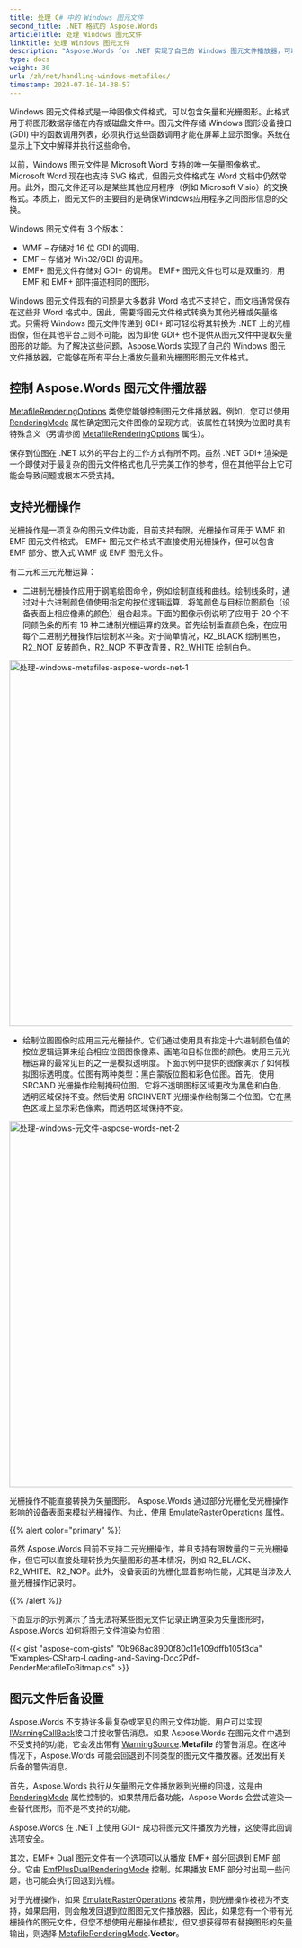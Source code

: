 ```yaml
---
title: 处理 C# 中的 Windows 图元文件
second_title: .NET 格式的 Aspose.Words
articleTitle: 处理 Windows 图元文件
linktitle: 处理 Windows 图元文件
description: "Aspose.Words for .NET 实现了自己的 Windows 图元文件播放器，可以在所有平台上播放图元文件格式，并支持基本图元文件功能的处理，并且可以使用 C# 执行回退到不同类型的图元文件播放器。"
type: docs
weight: 30
url: /zh/net/handling-windows-metafiles/
timestamp: 2024-07-10-14-38-57
---
```


Windows 图元文件格式是一种图像文件格式，可以包含矢量和光栅图形。此格式用于将图形数据存储在内存或磁盘文件中。图元文件存储 Windows 图形设备接口 (GDI) 中的函数调用列表，必须执行这些函数调用才能在屏幕上显示图像。系统在显示上下文中解释并执行这些命令。

以前，Windows 图元文件是 Microsoft Word 支持的唯一矢量图像格式。 Microsoft Word 现在也支持 SVG 格式，但图元文件格式在 Word 文档中仍然常用。此外，图元文件还可以是某些其他应用程序（例如 Microsoft Visio）的交换格式。本质上，图元文件的主要目的是确保Windows应用程序之间图形信息的交换。

Windows 图元文件有 3 个版本：

- WMF – 存储对 16 位 GDI 的调用。
- EMF – 存储对 Win32/GDI 的调用。
- EMF+ 图元文件存储对 GDI+ 的调用。 EMF+ 图元文件也可以是双重的，用 EMF 和 EMF+ 部件描述相同的图形。

Windows 图元文件现有的问题是大多数非 Word 格式不支持它，而文档通常保存在这些非 Word 格式中。因此，需要将图元文件格式转换为其他光栅或矢量格式。只需将 Windows 图元文件传递到 GDI+ 即可轻松将其转换为 .NET 上的光栅图像，但在其他平台上则不可能，因为即使 GDI+ 也不提供从图元文件中提取矢量图形的功能。为了解决这些问题，Aspose.Words 实现了自己的 Windows 图元文件播放器，它能够在所有平台上播放矢量和光栅图形图元文件格式。

## 控制 Aspose.Words 图元文件播放器

[MetafileRenderingOptions](https://reference.aspose.com/words/zh/net/aspose.words.saving/metafilerenderingoptions/) 类使您能够控制图元文件播放器。例如，您可以使用 [RenderingMode](https://reference.aspose.com/words/zh/net/aspose.words.saving/metafilerenderingoptions/renderingmode/) 属性确定图元文件图像的呈现方式，该属性在转换为位图时具有特殊含义（另请参阅 [MetafileRenderingOptions](https://reference.aspose.com/words/zh/net/aspose.words.saving/imagesaveoptions/metafilerenderingoptions/) 属性）。

保存到位图在 .NET 以外的平台上的工作方式有所不同。虽然 .NET GDI+ 渲染是一个即使对于最复杂的图元文件格式也几乎完美工作的参考，但在其他平台上它可能会导致问题或根本不受支持。

## 支持光栅操作

光栅操作是一项复杂的图元文件功能，目前支持有限。光栅操作可用于 WMF 和 EMF 图元文件格式。 EMF+ 图元文件格式不直接使用光栅操作，但可以包含 EMF 部分、嵌入式 WMF 或 EMF 图元文件。

有二元和三元光栅运算：

- 二进制光栅操作应用于钢笔绘图命令，例如绘制直线和曲线。绘制线条时，通过对十六进制颜色值使用指定的按位逻辑运算，将笔颜色与目标位图颜色（设备表面上相应像素的颜色）组合起来。下面的图像示例说明了应用于 20 个不同颜色条的所有 16 种二进制光栅运算的效果。首先绘制垂直颜色条，在应用每个二进制光栅操作后绘制水平条。对于简单情况，R2_BLACK 绘制黑色，R2_NOT 反转颜色，R2_NOP 不更改背景，R2_WHITE 绘制白色。

<img src="/words/net/handling-windows-metafiles/handling-windows-metafiles-1.png" alt="处理-windows-metafiles-aspose-words-net-1" style="width:650px"/>

- 绘制位图图像时应用三元光栅操作。它们通过使用具有指定十六进制颜色值的按位逻辑运算来组合相应位图图像像素、画笔和目标位图的颜色。使用三元光栅运算的最常见目的之一是模拟透明度。下面示例中提供的图像演示了如何模拟图标透明度。位图有两种类型：黑白蒙版位图和彩色位图。首先，使用 SRCAND 光栅操作绘制掩码位图。它将不透明图标区域更改为黑色和白色，透明区域保持不变。然后使用 SRCINVERT 光栅操作绘制第二个位图。它在黑色区域上显示彩色像素，而透明区域保持不变。

<img src="/words/net/handling-windows-metafiles/handling-windows-metafiles-2.png" alt="处理-windows-元文件-aspose-words-net-2" style="width:650px"/>

光栅操作不能直接转换为矢量图形。 Aspose.Words 通过部分光栅化受光栅操作影响的设备表面来模拟光栅操作。为此，使用 [EmulateRasterOperations](https://reference.aspose.com/words/zh/net/aspose.words.saving/metafilerenderingoptions/emulaterasteroperations/) 属性。

{{% alert color="primary" %}}

虽然 Aspose.Words 目前不支持二元光栅操作，并且支持有限数量的三元光栅操作，但它可以直接处理转换为矢量图形的基本情况，例如 R2_BLACK、R2_WHITE、R2_NOP。此外，设备表面的光栅化显着影响性能，尤其是当涉及大量光栅操作记录时。

{{% /alert %}}

下面显示的示例演示了当无法将某些图元文件记录正确渲染为矢量图形时，Aspose.Words 如何将图元文件渲染为位图：

{{< gist "aspose-com-gists" "0b968ac8900f80c11e109dffb105f3da" "Examples-CSharp-Loading-and-Saving-Doc2Pdf-RenderMetafileToBitmap.cs" >}}

## 图元文件后备设置

Aspose.Words 不支持许多最复杂或罕见的图元文件功能。用户可以实现[IWarningCallBack](https://reference.aspose.com/words/zh/net/aspose.words/iwarningcallback/)接口并接收警告消息。如果 Aspose.Words 在图元文件中遇到不受支持的功能，它会发出带有 [WarningSource](https://reference.aspose.com/words/zh/net/aspose.words/warningsource/).**Metafile** 的警告消息。在这种情况下，Aspose.Words 可能会回退到不同类型的图元文件播放器。还发出有关后备的警告消息。

首先，Aspose.Words 执行从矢量图元文件播放器到光栅的回退，这是由 [RenderingMode](https://reference.aspose.com/words/zh/net/aspose.words.saving/metafilerenderingoptions/renderingmode/) 属性控制的。如果禁用后备功能，Aspose.Words 会尝试渲染一些替代图形，而不是不支持的功能。

Aspose.Words 在 .NET 上使用 GDI+ 成功将图元文件播放为光栅，这使得此回调选项安全。

其次，EMF+ Dual 图元文件有一个选项可以从播放 EMF+ 部分回退到 EMF 部分。它由 [EmfPlusDualRenderingMode](https://reference.aspose.com/words/zh/net/aspose.words.saving/metafilerenderingoptions/emfplusdualrenderingmode/) 控制。如果播放 EMF 部分时出现一些问题，也可能会执行回退到光栅。

对于光栅操作，如果 [EmulateRasterOperations](https://reference.aspose.com/words/zh/net/aspose.words.saving/metafilerenderingoptions/emulaterasteroperations/) 被禁用，则光栅操作被视为不支持，如果启用，则会触发回退到位图图元文件播放器。因此，如果您有一个带有光栅操作的图元文件，但您不想使用光栅操作模拟，但又想获得带有替换图形的矢量输出，则选择 [MetafileRenderingMode](https://reference.aspose.com/words/zh/net/aspose.words.saving/metafilerenderingmode/).**Vector**。
